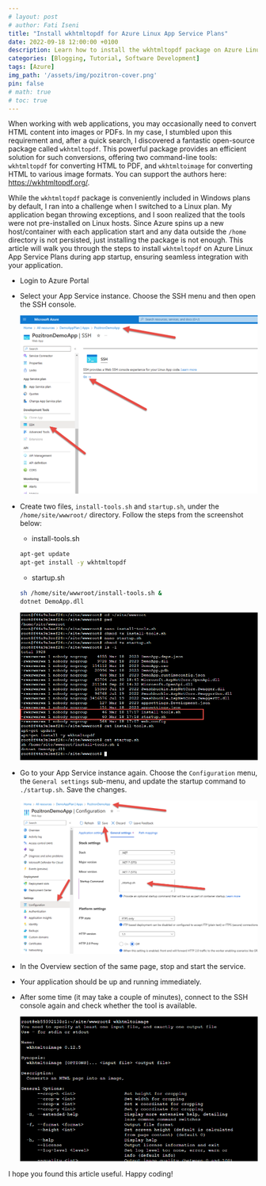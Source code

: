 ```yaml
---
# layout: post
# author: Fati Iseni
title: "Install wkhtmltopdf for Azure Linux App Service Plans"
date: 2022-09-18 12:00:00 +0100
description: Learn how to install the wkhtmltopdf package on Azure Linux App Service Plans during app startup, enabling HTML-to-PDF and HTML-to-image conversion features for your web applications running on Linux-based hosts.
categories: [Blogging, Tutorial, Software Development]
tags: [Azure]
img_path: '/assets/img/pozitron-cover.png'
pin: false
# math: true
# toc: true
---
```

When working with web applications, you may occasionally need to convert HTML content into images or PDFs. In my case, I stumbled upon this requirement and, after a quick search, I discovered a fantastic open-source package called `wkhtmltopdf`. This powerful package provides an efficient solution for such conversions, offering two command-line tools: `wkhtmltopdf` for converting HTML to PDF, and `wkhtmltoimage` for converting HTML to various image formats. You can support the authors here: https://wkhtmltopdf.org/.

While the `wkhtmltopdf` package is conveniently included in Windows plans by default, I ran into a challenge when I switched to a Linux plan. My application began throwing exceptions, and I soon realized that the tools were not pre-installed on Linux hosts. Since Azure spins up a new host/container with each application start and any data outside the `/home` directory is not persisted, just installing the package is not enough. This article will walk you through the steps to install `wkhtmltopdf` on Azure Linux App Service Plans during app startup, ensuring seamless integration with your application.

- Login to Azure Portal
- Select your App Service instance. Choose the SSH menu and then open the SSH console.

  ![Image1](/assets/img/posts/wkhtmltopdf/image-1.png)

- Create two files, `install-tools.sh` and `startup.sh`, under the `/home/site/wwwroot/` directory. Follow the steps from the screenshot below:
  - install-tools.sh
  ```sh
  apt-get update
  apt-get install -y wkhtmltopdf
  ```
  - startup.sh
  ```sh
  sh /home/site/wwwroot/install-tools.sh &
  dotnet DemoApp.dll
  ```
  ![Image2](/assets/img/posts/wkhtmltopdf/image-2.png)

- Go to your App Service instance again. Choose the `Configuration` menu, the `General settings` sub-menu, and update the startup command to `./startup.sh`. Save the changes.

  ![Image3](/assets/img/posts/wkhtmltopdf/image-3.png)

- In the Overview section of the same page, stop and start the service.
- Your application should be up and running immediately.
- After some time (it may take a couple of minutes), connect to the SSH console again and check whether the tool is available.

  ![Image4](/assets/img/posts/wkhtmltopdf/image-4.png)

I hope you found this article useful. Happy coding!